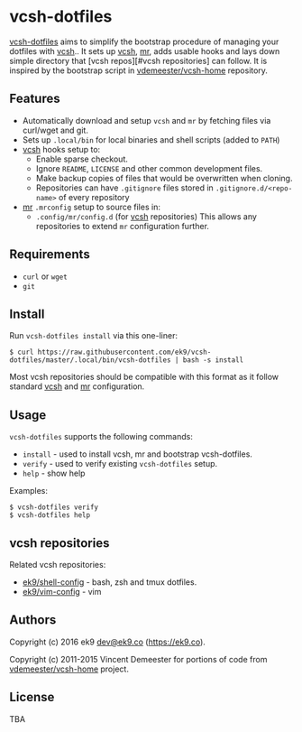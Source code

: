 vcsh-dotfiles
=============

[vcsh-dotfiles][0] aims to simplify the bootstrap procedure of managing your
dotfiles with [vcsh][1].. It sets up [vcsh][1], [mr][2], adds usable hooks and
lays down simple directory that [vcsh repos][#vcsh repositories] can follow.
It is inspired by the bootstrap script in [vdemeester/vcsh-home][3] repository.

## Features

- Automatically download and setup `vcsh` and `mr` by fetching files via
  curl/wget and git.
- Sets up `.local/bin` for local binaries and shell scripts (added to `PATH`)
- [vcsh][1] hooks setup to:
    - Enable sparse checkout.
    - Ignore `README`, `LICENSE` and other common development files.
    - Make backup copies of files that would be overwritten when cloning.
    - Repositories can have `.gitignore` files stored
      in `.gitignore.d/<repo-name>` of every repository
- [mr][2] `.mrconfig` setup to source files in:
    - `.config/mr/config.d` (for [vcsh][1] repositories)
  This allows any repositories to extend `mr` configuration further.

## Requirements

- `curl` or `wget`
- `git`

## Install

Run `vcsh-dotfiles install` via this one-liner:

    $ curl https://raw.githubusercontent.com/ek9/vcsh-dotfiles/master/.local/bin/vcsh-dotfiles | bash -s install

Most vcsh repositories should be compatible with this format as it follow
standard [vcsh][1] and [mr][2] configuration.

## Usage

`vcsh-dotfiles` supports the following commands:

- `install` - used to install vcsh, mr and bootstrap vcsh-dotfiles.
- `verify` - used to verify existing `vcsh-dotfiles` setup.
- `help` - show help

Examples:

    $ vcsh-dotfiles verify
    $ vcsh-dotfiles help

## vcsh repositories

Related vcsh repositories:

- [ek9/shell-config][10] - bash, zsh and tmux dotfiles.
- [ek9/vim-config][11] - vim

## Authors

Copyright (c) 2016 ek9 <dev@ek9.co> (https://ek9.co).

Copyright (c) 2011-2015 Vincent Demeester for portions of code from
[vdemeester/vcsh-home][3] project.

## License

TBA

[0]: https://github.com/ek9/vcsh-dotfiles
[1]: https://github.com/RichiH/vcsh
[2]: https://github.com/joeyh/myrepos
[3]: https://github.com/vdemeester/vcsh-home
[10]: https://github.com/ek9/shell-config
[11]: https://github.com/ek9/vim-config
